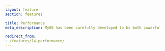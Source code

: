 ```yaml
---
layout: feature
section: features

title: Performance
meta_description: MyBB has been carefully developed to be both powerful and extremely efficient.

redirect_from:
- /features/14-performance/
---
```

